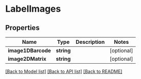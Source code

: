 # LabelImages

## Properties
Name | Type | Description | Notes
------------ | ------------- | ------------- | -------------
**image1DBarcode** | **string** |  | [optional] 
**image2DMatrix** | **string** |  | [optional] 

[[Back to Model list]](../README.md#documentation-for-models) [[Back to API list]](../README.md#documentation-for-api-endpoints) [[Back to README]](../README.md)

